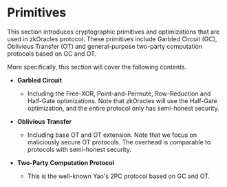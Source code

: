 # Primitives
This section introduces cryptographic primitives and optimizations that are used in zkOracles protocol. These primitives include Garbled Circuit (GC), Oblivious Transfer (OT) and general-purpose two-party computation protocols based on GC and OT.

More specifically, this section will cover the following contents.

- **Garbled Circuit**
    - Including the Free-XOR, Point-and-Permute, Row-Reduction and Half-Gate optimizations. Note that zkOracles will use the Half-Gate optimization, and the entire protocol only has semi-honest security.

- **Oblivious Transfer**
    - Including base OT and OT extension. Note that we focus on maliciously secure OT protocols. The overhead is comparable to protocols with semi-honest security.

- **Two-Party Computation Protocol**
    - This is the well-known Yao's 2PC protocol based on GC and OT.